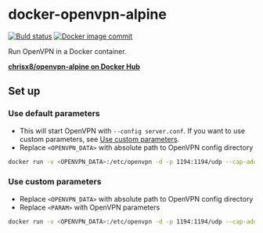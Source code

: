 # docker-openvpn-alpine

[![Buld status](https://github.com/chrisx8/docker-openvpn-alpine/workflows/build/badge.svg?branch=master)](https://github.com/chrisx8/docker-openvpn-alpine/actions?query=workflow%3Abuild)
[![Docker image commit](https://images.microbadger.com/badges/commit/chrisx8/openvpn-alpine.svg)](https://microbadger.com/images/chrisx8/openvpn-alpine)

Run OpenVPN in a Docker container.

**[chrisx8/openvpn-alpine on Docker Hub](https://hub.docker.com/r/chrisx8/openvpn-alpine)**

## Set up

### Use default parameters

- This will start OpenVPN with `--config server.conf`. If you want to use custom parameters, see [Use custom parameters](#use-custom-parameters).
- Replace `<OPENVPN_DATA>` with absolute path to OpenVPN config directory

```bash
docker run -v <OPENVPN_DATA>:/etc/openvpn -d -p 1194:1194/udp --cap-add=NET_ADMIN chrisx8/openvpn-alpine
```

### Use custom parameters

- Replace `<OPENVPN_DATA>` with absolute path to OpenVPN config directory
- Replace `<PARAM>` with OpenVPN parameters

```bash
docker run -v <OPENVPN_DATA>:/etc/openvpn -d -p 1194:1194/udp --cap-add=NET_ADMIN chrisx8/openvpn-alpine ovpn-start <PARAM>
```
